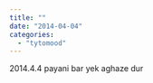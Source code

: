 ```yaml
---
title: ""
date: "2014-04-04"
categories: 
  - "tytomood"
---
```


2014.4.4 payani bar yek aghaze dur

